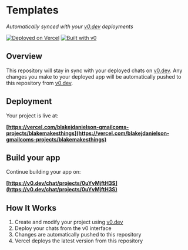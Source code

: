 # Templates

*Automatically synced with your [v0.dev](https://v0.dev) deployments*

[![Deployed on Vercel](https://img.shields.io/badge/Deployed%20on-Vercel-black?style=for-the-badge&logo=vercel)](https://vercel.com/blakejdanielson-gmailcoms-projects/blakemakesthings)
[![Built with v0](https://img.shields.io/badge/Built%20with-v0.dev-black?style=for-the-badge)](https://v0.dev/chat/projects/0uYvMjftH3S)

## Overview

This repository will stay in sync with your deployed chats on [v0.dev](https://v0.dev).
Any changes you make to your deployed app will be automatically pushed to this repository from [v0.dev](https://v0.dev).

## Deployment

Your project is live at:

**[https://vercel.com/blakejdanielson-gmailcoms-projects/blakemakesthings](https://vercel.com/blakejdanielson-gmailcoms-projects/blakemakesthings)**

## Build your app

Continue building your app on:

**[https://v0.dev/chat/projects/0uYvMjftH3S](https://v0.dev/chat/projects/0uYvMjftH3S)**

## How It Works

1. Create and modify your project using [v0.dev](https://v0.dev)
2. Deploy your chats from the v0 interface
3. Changes are automatically pushed to this repository
4. Vercel deploys the latest version from this repository